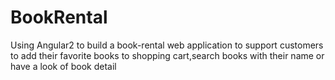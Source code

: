 # BookRental
Using Angular2 to build a book-rental web application to support customers to add their favorite books to shopping cart,search books with their name or have a look of book detail